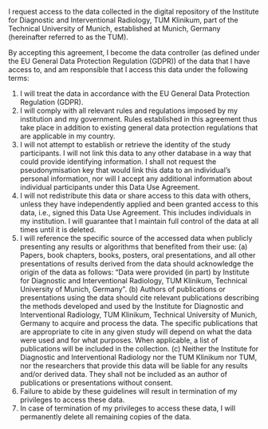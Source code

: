 I request access to the data collected in the digital repository of the Institute for Diagnostic and Interventional Radiology, TUM Klinikum, part of the Technical University of Munich, established at Munich, Germany (hereinafter referred to as the TUM).

By accepting this agreement, I become the data controller (as defined under the EU General Data Protection Regulation (GDPR)) of the data that I have access to, and am responsible that I access this data under the following terms:

1. I will treat the data in accordance with the EU General Data Protection Regulation (GDPR). 
2. I will comply with all relevant rules and regulations imposed by my institution and my government. Rules established in this agreement thus take place in addition to existing general data protection regulations that are applicable in my country.
3. I will not attempt to establish or retrieve the identity of the study participants. I will not link this data to any other database in a way that could provide identifying information. I shall not request the pseudonymisation key that would link this data to an individual’s personal information, nor will I accept any additional information about individual participants under this Data Use Agreement.
4. I will not redistribute this data or share access to this data with others, unless they have independently applied and been granted access to this data, i.e., signed this Data Use Agreement. This includes individuals in my institution. I will guarantee that I maintain full control of the data at all times until it is deleted.
5. I will reference the specific source of the accessed data when publicly presenting any results or algorithms that benefited from their use: (a) Papers, book chapters, books, posters, oral presentations, and all other presentations of results derived from the data should acknowledge the origin of the data as follows: “Data were provided (in part) by Institute for Diagnostic and Interventional Radiology, TUM Klinikum, Technical University of Munich, Germany”. (b) Authors of publications or presentations using the data should cite relevant publications describing the methods developed and used by the Institute for Diagnostic and Interventional Radiology, TUM Klinikum, Technical University of Munich, Germany to acquire and process the data. The specific publications that are appropriate to cite in any given study will depend on what the data were used and for what purposes. When applicable, a list of publications will be included in the collection. (c) Neither the Institute for Diagnostic and Interventional Radiology nor the TUM Klinikum nor TUM, nor the researchers that provide this data will be liable for any results and/or derived data. They shall not be included as an author of publications or presentations without consent.
6. Failure to abide by these guidelines will result in termination of my privileges to access these data.
7. In case of termination of my privileges to access these data, I will permanently delete all remaining copies of the data.
